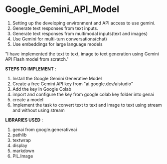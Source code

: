 # Google_Gemini_API_Model

1) Setting up the developing environment and API access to use gemini.
2) Generate text responses from text inputs.
3) Generate text responses from multimodal inputs(text and images)
4) Use Gemini for multi-turn conversations(chat)
5) Use embeddings for large language models

"I have implemented the text to text, image to text generation using Gemini API Flash model from scratch."

**STEPS TO IMPLEMENT** :

  1) Install the Google Gemini Generative Model
  2) Create a free Gemini API key from "ai.google.dev/aistudio"
  3) Add the key in Google Colab
  4) import and configure the key from google colab key folder into genai
  5) create a model
  6) Implement the task to convert text to text and image to text using stream and without using stream

**LIBRARIES USED** :

  1) genai from google.generativeai
  2) pathlib
  3) textwrap
  4) display
  5) markdown
  6) PIL.Image

